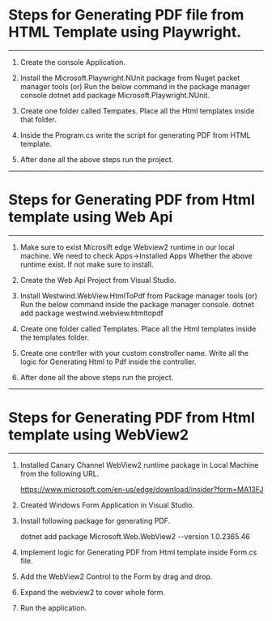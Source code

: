 # Steps for Generating PDF file from HTML Template using Playwright.
___________________________________________________________________

1. Create the console Application.

2. Install the Microsoft.Playwright.NUnit package from Nuget packet manager tools
					(or)
   Run the below command in the package manager console 
	dotnet add package Microsoft.Playwright.NUnit.

3. Create one folder called Tempates. Place all the Html templates inside that folder.

4. Inside the Program.cs write the script for generating PDF from HTML template.

5. After done all the above steps run the project.
_________________________________________________________


# Steps for Generating PDF from Html template using Web Api
_________________________________________________________

1. Make sure to exist Microsift edge Webview2 runtime in our local machine. 
   We need to check Apps->Installed Apps Whether the above runtime exist. If not make sure to install.

2. Create the Web Api Project from Visual Studio.

3. Install Westwind.WebView.HtmlToPdf from Package manager tools
				(or)
   Run the below command inside the package manager console.
	dotnet add package westwind.webview.htmltopdf

4. Create one folder called Templates. Place all the Html templates inside the templates folder.

5. Create one contrller with your custom constroller name. Write all the logic for Generating Html to Pdf inside the controller.

6. After done all the above steps run the project.
_________________________________________________________

# Steps for Generating PDF from Html template using WebView2
_________________________________________________________

1. Installed Canary Channel WebView2 runtime package in Local Machine from the following URL.

   	https://www.microsoft.com/en-us/edge/download/insider?form=MA13FJ
   
2. Created Windows Form Application in Visual Studio.
3. Install following package for generating PDF.

	dotnet add package Microsoft.Web.WebView2 --version 1.0.2365.46
   
4. Implement logic for Generating PDF from Html template inside Form.cs file.
5. Add the WebView2 Control to the Form by drag and drop.
6. Expand the webview2 to cover whole form.
7. Run the application.
